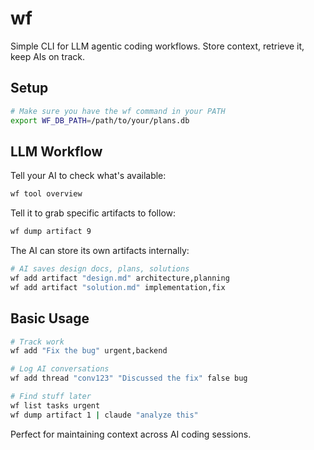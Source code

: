 # wf

Simple CLI for LLM agentic coding workflows. Store context, retrieve it, keep AIs on track.

## Setup

```bash
# Make sure you have the wf command in your PATH
export WF_DB_PATH=/path/to/your/plans.db
```

## LLM Workflow

Tell your AI to check what's available:
```bash
wf tool overview
```

Tell it to grab specific artifacts to follow:
```bash
wf dump artifact 9
```

The AI can store its own artifacts internally:
```bash
# AI saves design docs, plans, solutions
wf add artifact "design.md" architecture,planning
wf add artifact "solution.md" implementation,fix
```

## Basic Usage

```bash
# Track work
wf add "Fix the bug" urgent,backend

# Log AI conversations  
wf add thread "conv123" "Discussed the fix" false bug

# Find stuff later
wf list tasks urgent
wf dump artifact 1 | claude "analyze this"
```

Perfect for maintaining context across AI coding sessions.